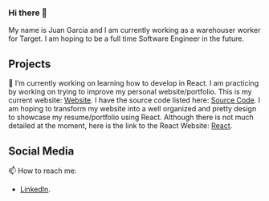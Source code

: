 ### Hi there 👋

My name is Juan Garcia and I am currently working as a warehouser worker for Target. I am hoping to be a full time Software Engineer in the future. <br />

## Projects
🔭 I’m currently working on learning how to develop in React. I am practicing by working on trying to improve my personal website/portfolio. This is my current website: [Website](https://juanalfredogarciajr.com/).  I have the source code listed here: [Source Code](https://github.com/jgarcia45/jgarcia45.github.io). I am hoping to transform my website into a well organized and pretty design to showcase my resume/portfolio using React. Although there is not much detailed at the moment, here is the link to the React Website: [React](https://portfolio-cdb71.web.app/).

## Social Media
📫 How to reach me: 
- [LinkedIn](https://www.linkedin.com/in/jgarcia45/).

<!--
**jgarcia45/jgarcia45** is a ✨ _special_ ✨ repository because its `README.md` (this file) appears on your GitHub profile.

Here are some ideas to get you started:

- 🔭 I’m currently working on ...
- 🌱 I’m currently learning ...
- 👯 I’m looking to collaborate on ...
- 🤔 I’m looking for help with ...
- 💬 Ask me about ...
- 📫 How to reach me: ...
- 😄 Pronouns: ...
- ⚡ Fun fact: ...
-->
